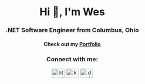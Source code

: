 <h1 align="center">Hi 👋, I'm Wes</h1>
<h3 align="center">.NET Software Engineer from Columbus, Ohio</h3>
<h4 align="center">Check out my <a href="http://wesmiller.me/">Portfolio</a></h3>

<h3 align="center">Connect with me:</h3>
<p align="center">
<a href="https://www.linkedin.com/in/wesleybmiller/" target="blank"><img align="center" src="https://cdn.jsdelivr.net/npm/simple-icons@3.0.1/icons/linkedin.svg" alt="https://www.linkedin.com/in/wesleybmiller/" height="25" width="35" /></a>
<a href="https://codepen.io/karrotts" target="blank"><img align="center" src="https://cdn.jsdelivr.net/npm/simple-icons@3.0.1/icons/codepen.svg" alt="karrotts" height="25" width="35" /></a>
<a href="https://twitter.com/dev_karrotts" target="blank"><img align="center" src="https://cdn.jsdelivr.net/npm/simple-icons@3.0.1/icons/twitter.svg" alt="dev_karrotts" height="25" width="35" /></a>
</p>
